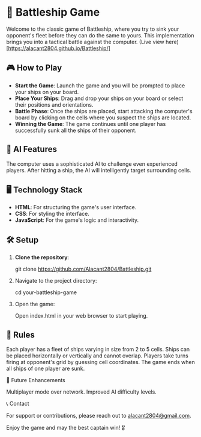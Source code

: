 # 🚢 Battleship Game

Welcome to the classic game of Battleship, where you try to sink your opponent's fleet before they can do the same to yours. This implementation brings you into a tactical battle against the computer. (Live view here)[https://alacant2804.github.io/Battleship/]

## 🎮 How to Play

- **Start the Game**: Launch the game and you will be prompted to place your ships on your board.
- **Place Your Ships**: Drag and drop your ships on your board or select their positions and orientations.
- **Battle Phase**: Once the ships are placed, start attacking the computer's board by clicking on the cells where you suspect the ships are located.
- **Winning the Game**: The game continues until one player has successfully sunk all the ships of their opponent.

## 🤖 AI Features

The computer uses a sophisticated AI to challenge even experienced players.
After hitting a ship, the AI will intelligently target surrounding cells.

## 🖥️ Technology Stack

- **HTML**: For structuring the game's user interface.
- **CSS**: For styling the interface.
- **JavaScript**: For the game's logic and interactivity.

## 🛠️ Setup

1. **Clone the repository**:
   
   git clone https://github.com/Alacant2804/Battleship.git
   
2. Navigate to the project directory:

   cd your-battleship-game

3. Open the game:
   
   Open index.html in your web browser to start playing.

## 📜 Rules

Each player has a fleet of ships varying in size from 2 to 5 cells.
Ships can be placed horizontally or vertically and cannot overlap.
Players take turns firing at opponent's grid by guessing cell coordinates.
The game ends when all ships of one player are sunk.

🔄 Future Enhancements

 Multiplayer mode over network.
 Improved AI difficulty levels.
 
📞 Contact

For support or contributions, please reach out to alacant2804@gmail.com.

Enjoy the game and may the best captain win! 🎖️
